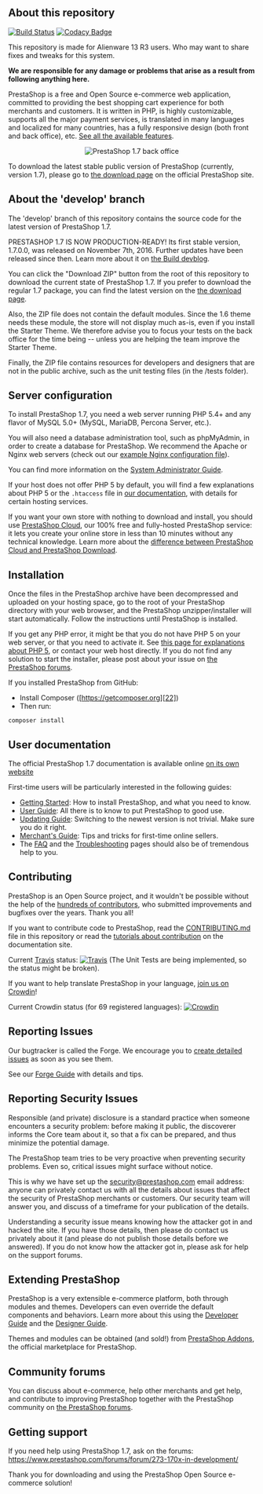 About this repository
--------

[![Build Status](https://travis-ci.org/PrestaShop/PrestaShop.svg?branch=develop)](https://travis-ci.org/PrestaShop/PrestaShop)
[![Codacy Badge](https://api.codacy.com/project/badge/Grade/a798dc20a1254776aa7a8a0d8bd8d331)](https://www.codacy.com/app/PrestaShop/PrestaShop?utm_source=github.com&amp;utm_medium=referral&amp;utm_content=PrestaShop/PrestaShop&amp;utm_campaign=Badge_Grade)

This repository is made for Alienware 13 R3 users.
Who may want to share fixes and tweaks for this system.

**We are responsible for any damage or problems that arise as a result from following anything here.**

PrestaShop is a free and Open Source e-commerce web application, committed to providing the best shopping cart experience for both merchants and customers. It is written in PHP, is highly customizable, supports all the major payment services, is translated in many languages and localized for many countries, has a fully responsive design (both front and back office), etc. [See all the available features][1].

<p align="center">
  <img src="https://www.prestashop.com/1.7/assets/img/product.png" alt="PrestaShop 1.7 back office"/>
</p>

To download the latest stable public version of PrestaShop (currently, version 1.7), please go to [the download page][2] on the official PrestaShop site.


About the 'develop' branch
--------

The 'develop' branch of this repository contains the source code for the latest version of PrestaShop 1.7.

PRESTASHOP 1.7 IS NOW PRODUCTION-READY! Its first stable version, 1.7.0.0, was released on November 7th, 2016. Further updates have been released since then. Learn more about it on [the Build devblog](http://build.prestashop.com/tag/1.7/).

You can click the "Download ZIP" button from the root of this repository to download the current state of PrestaShop 1.7.
If you prefer to download the regular 1.7 package, you can find the latest version on the [the download page][2].

Also, the ZIP file does not contain the default modules. Since the 1.6 theme needs these module, the store will not display much as-is, even if you install the Starter Theme. We therefore advise you to focus your tests on the back office for the time being -- unless you are helping the team improve the Starter Theme.

Finally, the ZIP file contains resources for developers and designers that are not in the public archive, such as the unit testing files (in the /tests folder).


Server configuration
--------

To install PrestaShop 1.7, you need a web server running PHP 5.4+ and any flavor of MySQL 5.0+ (MySQL, MariaDB, Percona Server, etc.).

You will also need a database administration tool, such as phpMyAdmin, in order to create a database for PrestaShop.
We recommend the Apache or Nginx web servers (check out our [example Nginx configuration file][23]).

You can find more information on the [System Administrator Guide][19].

If your host does not offer PHP 5 by default, you will find a few explanations about PHP 5 or the `.htaccess` file in [our documentation][3], with details for certain hosting services.

If you want your own store with nothing to download and install, you should use [PrestaShop Cloud][4], our 100% free and fully-hosted PrestaShop service: it lets you create your online store in less than 10 minutes without any technical knowledge. Learn more about the [difference between PrestaShop Cloud and PrestaShop Download][10].


Installation
--------

Once the files in the PrestaShop archive have been decompressed and uploaded on your hosting space, go to the root of your PrestaShop directory with your web browser, and the PrestaShop unzipper/installer will start automatically. Follow the instructions until PrestaShop is installed.

If you get any PHP error, it might be that you do not have PHP 5 on your web server, or that you need to activate it. See [this page for explanations about PHP 5][3], or contact your web host directly.
If you do not find any solution to start the installer, please post about your issue on [the PrestaShop forums][5].

If you installed PrestaShop from GitHub:

* Install Composer ([https://getcomposer.org][22])
* Then run:

>
    composer install

User documentation
--------

The official PrestaShop 1.7 documentation is available online [on its own website][6]

First-time users will be particularly interested in the following guides:
* [Getting Started][13]: How to install PrestaShop, and what you need to know.
* [User Guide][14]: All there is to know to put PrestaShop to good use.
* [Updating Guide][15]: Switching to the newest version is not trivial. Make sure you do it right.
* [Merchant's Guide][16]: Tips and tricks for first-time online sellers.
* The [FAQ][17] and the [Troubleshooting][18] pages should also be of tremendous help to you.


Contributing
--------

PrestaShop is an Open Source project, and it wouldn't be possible without the help of the [hundreds of contributors][21], who submitted improvements and bugfixes over the years. Thank you all!

If you want to contribute code to PrestaShop, read the [CONTRIBUTING.md][7] file in this repository or read the [tutorials about contribution][8] on the documentation site.

Current [Travis](https://travis-ci.org/) status: [![Travis](https://travis-ci.org/PrestaShop/PrestaShop.svg?branch=develop)](https://travis-ci.org/PrestaShop/PrestaShop) (The Unit Tests are being implemented, so the status might be broken).

If you want to help translate PrestaShop in your language, [join us on Crowdin][9]!

Current Crowdin status (for 69 registered languages): [![Crowdin](https://crowdin.net/badges/prestashop-official/localized.png)](https://crowdin.net/project/prestashop-official)

Reporting Issues
--------

Our bugtracker is called the Forge. We encourage you to [create detailed issues](http://forge.prestashop.com/secure/CreateIssue%21default.jspa?selectedProjectId=11322&issuetype=1) as soon as you see them.

See our [Forge Guide](http://doc.prestashop.com/display/PS16/How+to+use+the+Forge+to+contribute+to+PrestaShop) with details and tips.


Reporting Security Issues
--------

Responsible (and private) disclosure is a standard practice when someone encounters a security problem: before making it public, the discoverer informs the Core team about it, so that a fix can be prepared, and thus minimize the potential damage.

The PrestaShop team tries to be very proactive when preventing security problems. Even so, critical issues might surface without notice.

This is why we have set up the [security@prestashop.com](mailto:security@prestashop.com) email address: anyone can privately contact us with all the details about issues that affect the security of PrestaShop merchants or customers. Our security team will answer you, and discuss of a timeframe for your publication of the details.

Understanding a security issue means knowing how the attacker got in and hacked the site. If you have those details, then please do contact us privately about it (and please do not publish those details before we answered). If you do not know how the attacker got in, please ask for help on the support forums.


Extending PrestaShop
--------

PrestaShop is a very extensible e-commerce platform, both through modules and themes. Developers can even override the default components and behaviors. Learn more about this using the [Developer Guide][11] and the [Designer Guide][12].

Themes and modules can be obtained (and sold!) from [PrestaShop Addons][20], the official marketplace for PrestaShop.


Community forums
--------

You can discuss about e-commerce, help other merchants and get help, and contribute to improving PrestaShop together with the PrestaShop community on [the PrestaShop forums][5].


Getting support
--------

If you need help using PrestaShop 1.7, ask on the forums: https://www.prestashop.com/forums/forum/273-170x-in-development/


Thank you for downloading and using the PrestaShop Open Source e-commerce solution!

[1]: https://www.prestashop.com/en/online-store-builder
[2]: https://www.prestashop.com/en/download
[3]: http://doc.prestashop.com/display/PS16/Misc.+information#Misc.information-ActivatingPHP5
[4]: https://www.prestashop.com
[5]: https://www.prestashop.com/forums/
[6]: http://doc.prestashop.com
[7]: CONTRIBUTING.md
[8]: http://doc.prestashop.com/display/PS16/Contributing+to+PrestaShop
[9]: https://crowdin.net/project/prestashop-official
[10]: https://www.prestashop.com/en/ecommerce-software
[11]: http://developers.prestashop.com/
[12]: http://developers.prestashop.com/
[13]: http://doc.prestashop.com/display/PS17/Getting+Started
[14]: http://doc.prestashop.com/display/PS17/User+Guide
[15]: http://doc.prestashop.com/display/PS17/Updating+PrestaShop
[16]: http://doc.prestashop.com/display/PS16/Merchant%27s+Guide
[17]: http://build.prestashop.com/news/prestashop-1-7-faq/
[18]: http://doc.prestashop.com/display/PS16/Troubleshooting
[19]: http://doc.prestashop.com/display/PS16/System+Administrator+Guide
[20]: https://addons.prestashop.com/
[21]: CONTRIBUTORS.md
[22]: https://getcomposer.org
[23]: docs/server_config/nginx.conf.dist
